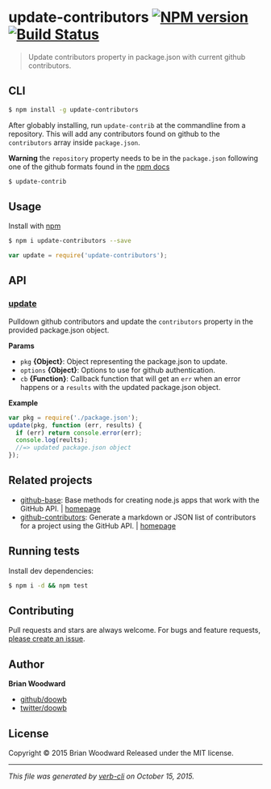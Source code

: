 # update-contributors [![NPM version](https://badge.fury.io/js/update-contributors.svg)](http://badge.fury.io/js/update-contributors)  [![Build Status](https://travis-ci.org/doowb/update-contributors.svg)](https://travis-ci.org/doowb/update-contributors)

> Update contributors property in package.json with current github contributors.

## CLI

```sh
$ npm install -g update-contributors
```

After globably installing, run `update-contrib` at the commandline from a repository.
This will add any contributors found on github to the `contributors` array inside `package.json`.

**Warning** the `repository` property needs to be in the `package.json` following one of the github formats found in the [npm docs](https://docs.npmjs.com/files/package.json#repository)

```sh
$ update-contrib
```

## Usage

Install with [npm](https://www.npmjs.com/)

```sh
$ npm i update-contributors --save
```

```js
var update = require('update-contributors');
```

## API

### [update](index.js#L32)

Pulldown github contributors and update the `contributors` property in the provided package.json object.

**Params**

* `pkg` **{Object}**: Object representing the package.json to update.
* `options` **{Object}**: Options to use for github authentication.
* `cb` **{Function}**: Callback function that will get an `err` when an error happens or a `results` with the updated package.json object.

**Example**

```js
var pkg = require('./package.json');
update(pkg, function (err, results) {
  if (err) return console.error(err);
  console.log(reults);
  //=> updated package.json object
});
```

## Related projects

* [github-base](https://www.npmjs.com/package/github-base): Base methods for creating node.js apps that work with the GitHub API. | [homepage](https://github.com/jonschlinkert/github-base)
* [github-contributors](https://www.npmjs.com/package/github-contributors): Generate a markdown or JSON list of contributors for a project using the GitHub API. | [homepage](https://github.com/jonschlinkert/github-contributors)

## Running tests

Install dev dependencies:

```sh
$ npm i -d && npm test
```

## Contributing

Pull requests and stars are always welcome. For bugs and feature requests, [please create an issue](https://github.com/doowb/update-contributors/issues/new).

## Author

**Brian Woodward**

+ [github/doowb](https://github.com/doowb)
+ [twitter/doowb](http://twitter.com/doowb)

## License

Copyright © 2015 Brian Woodward
Released under the MIT license.

***

_This file was generated by [verb-cli](https://github.com/assemble/verb-cli) on October 15, 2015._
